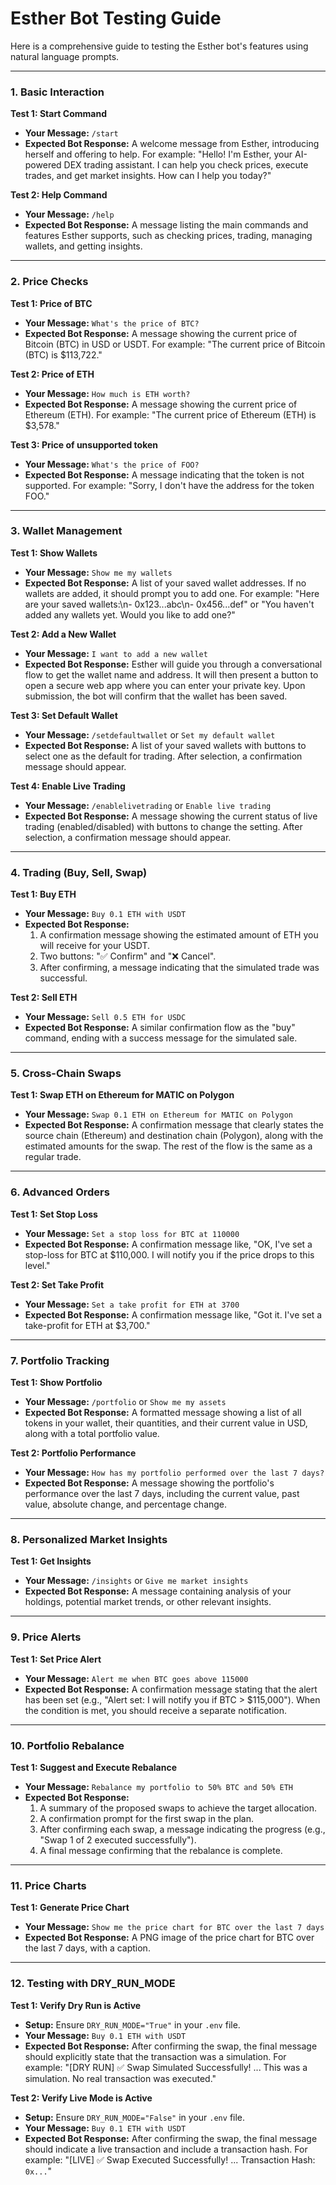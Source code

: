 # Esther Bot Testing Guide

Here is a comprehensive guide to testing the Esther bot's features using natural language prompts.

---

### 1. Basic Interaction

**Test 1: Start Command**
*   **Your Message:** `/start`
*   **Expected Bot Response:** A welcome message from Esther, introducing herself and offering to help. For example: "Hello! I'm Esther, your AI-powered DEX trading assistant. I can help you check prices, execute trades, and get market insights. How can I help you today?"

**Test 2: Help Command**
*   **Your Message:** `/help`
*   **Expected Bot Response:** A message listing the main commands and features Esther supports, such as checking prices, trading, managing wallets, and getting insights.

---

### 2. Price Checks

**Test 1: Price of BTC**
*   **Your Message:** `What's the price of BTC?`
*   **Expected Bot Response:** A message showing the current price of Bitcoin (BTC) in USD or USDT. For example: "The current price of Bitcoin (BTC) is $113,722."

**Test 2: Price of ETH**
*   **Your Message:** `How much is ETH worth?`
*   **Expected Bot Response:** A message showing the current price of Ethereum (ETH). For example: "The current price of Ethereum (ETH) is $3,578."

**Test 3: Price of unsupported token**
*   **Your Message:** `What's the price of FOO?`
*   **Expected Bot Response:** A message indicating that the token is not supported. For example: "Sorry, I don't have the address for the token FOO."

---

### 3. Wallet Management

**Test 1: Show Wallets**
*   **Your Message:** `Show me my wallets`
*   **Expected Bot Response:** A list of your saved wallet addresses. If no wallets are added, it should prompt you to add one. For example: "Here are your saved wallets:\n- 0x123...abc\n- 0x456...def" or "You haven't added any wallets yet. Would you like to add one?"

**Test 2: Add a New Wallet**
*   **Your Message:** `I want to add a new wallet`
*   **Expected Bot Response:** Esther will guide you through a conversational flow to get the wallet name and address. It will then present a button to open a secure web app where you can enter your private key. Upon submission, the bot will confirm that the wallet has been saved.

**Test 3: Set Default Wallet**
*   **Your Message:** `/setdefaultwallet` or `Set my default wallet`
*   **Expected Bot Response:** A list of your saved wallets with buttons to select one as the default for trading. After selection, a confirmation message should appear.

**Test 4: Enable Live Trading**
*   **Your Message:** `/enablelivetrading` or `Enable live trading`
*   **Expected Bot Response:** A message showing the current status of live trading (enabled/disabled) with buttons to change the setting. After selection, a confirmation message should appear.

---

### 4. Trading (Buy, Sell, Swap)

**Test 1: Buy ETH**
*   **Your Message:** `Buy 0.1 ETH with USDT`
*   **Expected Bot Response:**
    1.  A confirmation message showing the estimated amount of ETH you will receive for your USDT.
    2.  Two buttons: "✅ Confirm" and "❌ Cancel".
    3.  After confirming, a message indicating that the simulated trade was successful.

**Test 2: Sell ETH**
*   **Your Message:** `Sell 0.5 ETH for USDC`
*   **Expected Bot Response:** A similar confirmation flow as the "buy" command, ending with a success message for the simulated sale.

---

### 5. Cross-Chain Swaps

**Test 1: Swap ETH on Ethereum for MATIC on Polygon**
*   **Your Message:** `Swap 0.1 ETH on Ethereum for MATIC on Polygon`
*   **Expected Bot Response:** A confirmation message that clearly states the source chain (Ethereum) and destination chain (Polygon), along with the estimated amounts for the swap. The rest of the flow is the same as a regular trade.

---

### 6. Advanced Orders

**Test 1: Set Stop Loss**
*   **Your Message:** `Set a stop loss for BTC at 110000`
*   **Expected Bot Response:** A confirmation message like, "OK, I've set a stop-loss for BTC at $110,000. I will notify you if the price drops to this level."

**Test 2: Set Take Profit**
*   **Your Message:** `Set a take profit for ETH at 3700`
*   **Expected Bot Response:** A confirmation message like, "Got it. I've set a take-profit for ETH at $3,700."

---

### 7. Portfolio Tracking

**Test 1: Show Portfolio**
*   **Your Message:** `/portfolio` or `Show me my assets`
*   **Expected Bot Response:** A formatted message showing a list of all tokens in your wallet, their quantities, and their current value in USD, along with a total portfolio value.

**Test 2: Portfolio Performance**
*   **Your Message:** `How has my portfolio performed over the last 7 days?`
*   **Expected Bot Response:** A message showing the portfolio's performance over the last 7 days, including the current value, past value, absolute change, and percentage change.

---

### 8. Personalized Market Insights

**Test 1: Get Insights**
*   **Your Message:** `/insights` or `Give me market insights`
*   **Expected Bot Response:** A message containing analysis of your holdings, potential market trends, or other relevant insights.

---

### 9. Price Alerts

**Test 1: Set Price Alert**
*   **Your Message:** `Alert me when BTC goes above 115000`
*   **Expected Bot Response:** A confirmation message stating that the alert has been set (e.g., "Alert set: I will notify you if BTC > $115,000"). When the condition is met, you should receive a separate notification.

---

### 10. Portfolio Rebalance

**Test 1: Suggest and Execute Rebalance**
*   **Your Message:** `Rebalance my portfolio to 50% BTC and 50% ETH`
*   **Expected Bot Response:**
    1.  A summary of the proposed swaps to achieve the target allocation.
    2.  A confirmation prompt for the first swap in the plan.
    3.  After confirming each swap, a message indicating the progress (e.g., "Swap 1 of 2 executed successfully").
    4.  A final message confirming that the rebalance is complete.

---

### 11. Price Charts

**Test 1: Generate Price Chart**
*   **Your Message:** `Show me the price chart for BTC over the last 7 days`
*   **Expected Bot Response:** A PNG image of the price chart for BTC over the last 7 days, with a caption.

---

### 12. Testing with DRY_RUN_MODE

**Test 1: Verify Dry Run is Active**
*   **Setup:** Ensure `DRY_RUN_MODE="True"` in your `.env` file.
*   **Your Message:** `Buy 0.1 ETH with USDT`
*   **Expected Bot Response:** After confirming the swap, the final message should explicitly state that the transaction was a simulation. For example: "[DRY RUN] ✅ Swap Simulated Successfully! ... This was a simulation. No real transaction was executed."

**Test 2: Verify Live Mode is Active**
*   **Setup:** Ensure `DRY_RUN_MODE="False"` in your `.env` file.
*   **Your Message:** `Buy 0.1 ETH with USDT`
*   **Expected Bot Response:** After confirming the swap, the final message should indicate a live transaction and include a transaction hash. For example: "[LIVE] ✅ Swap Executed Successfully! ... Transaction Hash: `0x...`"
